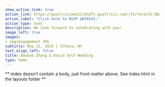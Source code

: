 ```yaml
---
show_action_link: true
action_link: https://qualtricsxms2zldn2fv.qualtrics.com/jfe/form/SV_0Dsc3kM0Lr80SvY
action_label: "Click here to RSVP &#10142;"
action_type: text
description: We look forward to celebrating with you!
image_left: true
images:
- img/engagement.JPG
subtitle: May 31, 2025 | Ithaca, NY
text_align_left: false
title: Baobao Zhang & David Self Wedding
type: home
---
```


** index doesn't contain a body, just front matter above.
See index.html in the layouts folder **





